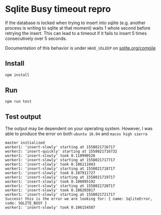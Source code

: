 # Sqlite Busy timeout repro
If the database is locked when trying to insert into sqlite (e.g. another process is writing to sqlite at that
moment) waits 1 whole second before retrying the insert. This can lead to a timeout if it fails to insert 5
times consecutively over 5 seconds.

Documentation of this behavior is under `HAVE_USLEEP` on [sqlite.org/compile](https://www.sqlite.org/compile.html)

## Install
```bash
npm install
```

## Run
```
npm run test
```

## Test output
The output may be dependent on your operating system. However, I was able to produce the error on both `ubuntu
16.04`  and `macos high sierra`

```
master initialized
worker1: 'insert-slowly' starting at 1558021716717
worker2: 'insert-quickly' starting at 1558021716732
worker1: 'insert-slowly' took 0.110990526
worker1: 'insert-slowly' starting at 1558021717717
worker1: 'insert-slowly' took 0.106111043
worker1: 'insert-slowly' starting at 1558021718717
worker1: 'insert-slowly' took 0.107911727
worker1: 'insert-slowly' starting at 1558021719717
worker1: 'insert-slowly' took 0.106095192
worker1: 'insert-slowly' starting at 1558021720717
worker1: 'insert-slowly' took 0.106203817
worker1: 'insert-slowly' starting at 1558021721717
Success! this is the error we are looking for: { name: SqliteError, code: SQLITE_BUSY }
worker1: 'insert-slowly' took 0.106154587
```
